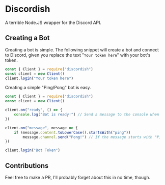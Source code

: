 # Discordish

A terrible Node.JS wrapper for the Discord API.

## Creating a Bot
Creating a bot is simple. The following snippet will create a bot and connect to Discord, given you replace the text "`Your token here`" with your bot's token.
```js
const { Client } = require("discordish")
const client = new Client()
client.login("Your token here")
```
Creating a simple "Ping/Pong" bot is easy.

```js
const { Client } = require("discordish")
const client = new Client()

client.on("ready", () => {
    console.log("Bot is ready!") // Send a message to the console when the bot connects
})

client.on("message", message => {
    if (message.content.toLowerCase().startsWith("ping"))
        message.channel.send("Pong!") // If the message starts with "Ping" capitalized any way, send a message saying "Pong!"
})

client.login("Bot Token")
```


## Contributions

Feel free to make a PR, I'll probably forget about this in no time, though.
